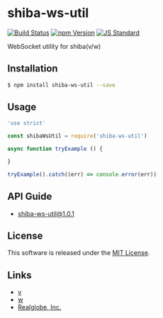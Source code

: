 shiba-ws-util
==========

<!---
This file is generated by ape-tmpl. Do not update manually.
--->

<!-- Badge Start -->
<a name="badges"></a>

[![Build Status][bd_travis_shield_url]][bd_travis_url]
[![npm Version][bd_npm_shield_url]][bd_npm_url]
[![JS Standard][bd_standard_shield_url]][bd_standard_url]

[bd_repo_url]: https://github.com/realglobe-Inc/shiba-ws-util
[bd_travis_url]: http://travis-ci.org/realglobe-Inc/shiba-ws-util
[bd_travis_shield_url]: http://img.shields.io/travis/realglobe-Inc/shiba-ws-util.svg?style=flat
[bd_travis_com_url]: http://travis-ci.com/realglobe-Inc/shiba-ws-util
[bd_travis_com_shield_url]: https://api.travis-ci.com/realglobe-Inc/shiba-ws-util.svg?token=
[bd_license_url]: https://github.com/realglobe-Inc/shiba-ws-util/blob/master/LICENSE
[bd_codeclimate_url]: http://codeclimate.com/github/realglobe-Inc/shiba-ws-util
[bd_codeclimate_shield_url]: http://img.shields.io/codeclimate/github/realglobe-Inc/shiba-ws-util.svg?style=flat
[bd_codeclimate_coverage_shield_url]: http://img.shields.io/codeclimate/coverage/github/realglobe-Inc/shiba-ws-util.svg?style=flat
[bd_gemnasium_url]: https://gemnasium.com/realglobe-Inc/shiba-ws-util
[bd_gemnasium_shield_url]: https://gemnasium.com/realglobe-Inc/shiba-ws-util.svg
[bd_npm_url]: http://www.npmjs.org/package/shiba-ws-util
[bd_npm_shield_url]: http://img.shields.io/npm/v/shiba-ws-util.svg?style=flat
[bd_standard_url]: http://standardjs.com/
[bd_standard_shield_url]: https://img.shields.io/badge/code%20style-standard-brightgreen.svg

<!-- Badge End -->


<!-- Description Start -->
<a name="description"></a>

WebSocket utility for shiba(v/w)

<!-- Description End -->


<!-- Overview Start -->
<a name="overview"></a>



<!-- Overview End -->


<!-- Sections Start -->
<a name="sections"></a>

<!-- Section from "doc/guides/01.Installation.md.hbs" Start -->

<a name="section-doc-guides-01-installation-md"></a>

Installation
-----

```bash
$ npm install shiba-ws-util --save
```


<!-- Section from "doc/guides/01.Installation.md.hbs" End -->

<!-- Section from "doc/guides/02.Usage.md.hbs" Start -->

<a name="section-doc-guides-02-usage-md"></a>

Usage
---------

```javascript
'use strict'

const shibaWsUtil = require('shiba-ws-util')

async function tryExample () {

}

tryExample().catch((err) => console.error(err))

```


<!-- Section from "doc/guides/02.Usage.md.hbs" End -->

<!-- Section from "doc/guides/10.API Guide.md.hbs" Start -->

<a name="section-doc-guides-10-a-p-i-guide-md"></a>

API Guide
-----

+ [shiba-ws-util@1.0.1](./doc/api/api.md)


<!-- Section from "doc/guides/10.API Guide.md.hbs" End -->


<!-- Sections Start -->


<!-- LICENSE Start -->
<a name="license"></a>

License
-------
This software is released under the [MIT License](https://github.com/realglobe-Inc/shiba-ws-util/blob/master/LICENSE).

<!-- LICENSE End -->


<!-- Links Start -->
<a name="links"></a>

Links
------

+ [v][v_url]
+ [w][w_url]
+ [Realglobe, Inc.][realglobe,_inc__url]

[v_url]: https://github.com/realglobe-Inc/v
[w_url]: https://github.com/realglobe-Inc/w
[realglobe,_inc__url]: http://realglobe.jp

<!-- Links End -->
